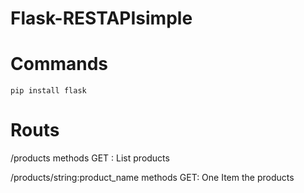 # Flask-RESTAPIsimple

# Commands
``` pip install flask ```

# Routs

/products methods GET : List products

/products/string:product_name methods GET: One Item the products